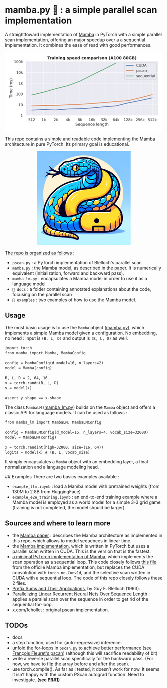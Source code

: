 # mamba.py 🐍 : a simple parallel scan implementation
A straightfoward implementation of [Mamba](https://arxiv.org/abs/2312.00752) in PyTorch with a simple parallel scan implementation, offering an major speedup over a a sequential implementation.
It combines the ease of read with good performances.

![speed comparison](img/speed_comparison.png)

This repo contains a simple and readable code implementing the [Mamba](https://arxiv.org/abs/2312.00752) architecture in pure PyTorch. Its primary goal is educational.

<p align="center">
    <img src="img/logo.png" alt="a python and a mamba" width="300" height="300" alt="python mamba"/>
</p>

<u>The repo is organized as follows : </u>
- ```pscan.py``` : a PyTorch implementation of Blelloch's parallel scan
- ```mamba.py``` : the Mamba model, as described in the [paper](https://arxiv.org/abs/2312.00752). It is numerically equivalent (initialization, forward and backward pass).
- ```mamba_lm.py``` : encapsulates a Mamba model in order to use it as a language model
- ```📁 docs``` : a folder containing annotated explanations about the code, focusing on the parallel scan
- ```📁 examples``` : two examples of how to use the Mamba model.

## Usage

The most basic usage is to use the ```Mamba``` object ([mamba.py](mamba.py)), which implements a simple Mamba model given a configuration.
No embedding, no head : input is ```(B, L, D)``` and output is ```(B, L, D)``` as well.

```
import torch
from mamba import Mamba, MambaConfig

config = MambaConfig(d_model=16, n_layers=2)
model = Mamba(config)

B, L, D = 2, 64, 16
x = torch.randn(B, L, D)
y = model(x)

assert y.shape == x.shape
```

The class ```MambaLM``` ([mamba_lm.py](mamba_lm.py)) builds on the ```Mamba``` object and offers a classic API for language models. It can be used as follows :

```
from mamba_lm import MambaLM, MambaLMConfig

config = MambaLMConfig(d_model=16, n_layers=4, vocab_size=32000)
model = MambaLM(config)

x = torch.randint(high=32000, size=(16, 64))
logits = model(x) # (B, L, vocab_size)
```

It simply encapsulates a ```Mamba``` object with an embedding layer, a final normalization and a language modeling head.

## Examples
There are two basics examples available :
- ```example_llm.ipynb``` : load a Mamba model with pretrained weights (from 130M to 2.8B from HuggingFace)
- ```example_e2e_training.ipynb``` : an end-to-end training example where a Mamba model is employed as a world model for a simple 3-3 grid game (training is not completed, the model should be larger).


## Sources and where to learn more
- the [Mamba paper](https://arxiv.org/abs/2312.00752) : describes the Mamba architecture as implemented in this repo, which allows to model sequences in linear time.
- the [Mamba implementation](https://github.com/state-spaces/mamba), which is written in PyTorch but uses a parallel scan written in CUDA. This is the version that is the fastest. 
- [a minimal PyTorch implementation of Mamba](https://github.com/johnma2006/mamba-minimal), which implements the scan operation as a sequential loop. This code closely follows [this file](https://github.com/state-spaces/mamba/blob/da2626b5a5f347a8e844ac5e96a2cbcde3c34abb/mamba_ssm/modules/mamba_simple.py) from the officile Mamba implementation, but replaces the CUDA convolution with ```torch.nn.Conv1d```, and the selective scan written in CUDA with a sequential loop. The code of this repo closely follows these 2 files.
- [Prefix Sums and Their Applications](https://www.cs.cmu.edu/~guyb/papers/Ble93.pdf), by Guy E. Blelloch (1993).
- [Parallelizing Linear Recurrent Neural Nets Over Sequence Length](https://arxiv.org/abs/1709.04057) : applies a parallel scan over the sequence in order to get rid of the sequential for-loop.
- x.com/fchollet : original pscan implementation.

## TODOs
- docs
- a step function, used for (auto-regressive) inference.
- unfold the for-loops in ```pscan.py``` to achieve better performance (see [François Fleuret's pscan](https://fleuret.org/cgi-bin/gitweb/gitweb.cgi?p=mygptrnn.git;a=blob;f=pscan.py;h=0bb0d145bf9c6c82115956c8ce1e6a063e56e747;hb=HEAD)) (although this will sacrifice readability of bit)
- write a reverse parallel scan specifically for the backward pass. (For now, we have to flip the array before and after the scan).
- use torch.compile(). As far as I tested, it doesn’t work for now. It seems it isn’t happy with the custom PScan autograd function. Need to investigate. <b>(see [PR#1](https://github.com/alxndrTL/mamba.py/pull/1))</b>

